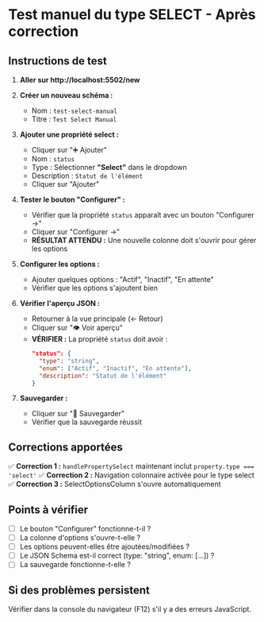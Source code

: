 # Test manuel du type SELECT - Après correction

## Instructions de test

1. **Aller sur http://localhost:5502/new**

2. **Créer un nouveau schéma :**
   - Nom : `test-select-manual`
   - Titre : `Test Select Manual`

3. **Ajouter une propriété select :**
   - Cliquer sur "➕ Ajouter"
   - Nom : `status`
   - Type : Sélectionner **"Select"** dans le dropdown
   - Description : `Statut de l'élément`
   - Cliquer sur "Ajouter"

4. **Tester le bouton "Configurer" :**
   - Vérifier que la propriété `status` apparaît avec un bouton "Configurer →"
   - Cliquer sur "Configurer →"
   - **RÉSULTAT ATTENDU :** Une nouvelle colonne doit s'ouvrir pour gérer les options

5. **Configurer les options :**
   - Ajouter quelques options : "Actif", "Inactif", "En attente"
   - Vérifier que les options s'ajoutent bien

6. **Vérifier l'aperçu JSON :**
   - Retourner à la vue principale (← Retour)
   - Cliquer sur "👁️ Voir aperçu"
   - **VÉRIFIER :** La propriété `status` doit avoir :
     ```json
     "status": {
       "type": "string",
       "enum": ["Actif", "Inactif", "En attente"],
       "description": "Statut de l'élément"
     }
     ```

7. **Sauvegarder :**
   - Cliquer sur "💾 Sauvegarder"
   - Vérifier que la sauvegarde réussit

## Corrections apportées

✅ **Correction 1 :** `handlePropertySelect` maintenant inclut `property.type === 'select'`
✅ **Correction 2 :** Navigation colonnaire activée pour le type select
✅ **Correction 3 :** SelectOptionsColumn s'ouvre automatiquement

## Points à vérifier

- [ ] Le bouton "Configurer" fonctionne-t-il ?
- [ ] La colonne d'options s'ouvre-t-elle ?
- [ ] Les options peuvent-elles être ajoutées/modifiées ?
- [ ] Le JSON Schema est-il correct (type: "string", enum: [...]) ?
- [ ] La sauvegarde fonctionne-t-elle ?

## Si des problèmes persistent

Vérifier dans la console du navigateur (F12) s'il y a des erreurs JavaScript.
